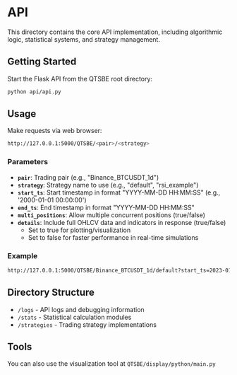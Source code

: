 # API

This directory contains the core API implementation, including algorithmic logic, statistical systems, and strategy management.

## Getting Started

Start the Flask API from the QTSBE root directory:

```bash
python api/api.py
```

## Usage

Make requests via web browser:

```bash
http://127.0.0.1:5000/QTSBE/<pair>/<strategy>
```

### Parameters

- **`pair`**: Trading pair (e.g., "Binance_BTCUSDT_1d")
- **`strategy`**: Strategy name to use (e.g., "default", "rsi_example")
- **`start_ts`**: Start timestamp in format "YYYY-MM-DD HH:MM:SS" (e.g., '2000-01-01 00:00:00')
- **`end_ts`**: End timestamp in format "YYYY-MM-DD HH:MM:SS"
- **`multi_positions`**: Allow multiple concurrent positions (true/false)
- **`details`**: Include full OHLCV data and indicators in response (true/false)
  - Set to true for plotting/visualization
  - Set to false for faster performance in real-time simulations

### Example

```bash
http://127.0.0.1:5000/QTSBE/Binance_BTCUSDT_1d/default?start_ts=2023-01-01%2000:00:00&multi_positions=false
```

## Directory Structure

- `/logs` - API logs and debugging information
- `/stats` - Statistical calculation modules
- `/strategies` - Trading strategy implementations

## Tools

You can also use the visualization tool at `QTSBE/display/python/main.py`


